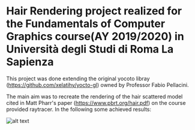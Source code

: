 # Hair Rendering project realized for the Fundamentals of Computer Graphics course(AY 2019/2020) in Università degli Studi di Roma La Sapienza
This project was done extending the original yocoto libray (https://github.com/xelatihy/yocto-gl) owned by Professor Fabio Pellacini.

The main aim was to recreate the rendering of the hair scattered model cited in Matt Pharr's paper (https://www.pbrt.org/hair.pdf) on the
course provided raytracer. In the following some achieved results:

![alt text](https://github.com/matteorusso27/libs/blob/master/Results/black_paper_floor.jpg?raw=true)
